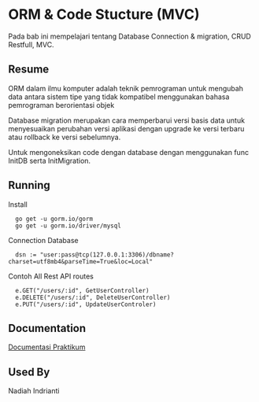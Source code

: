 
# ORM & Code Stucture (MVC)

Pada bab ini mempelajari tentang Database Connection & migration, CRUD Restfull, MVC.

## Resume

ORM dalam ilmu komputer adalah teknik pemrograman untuk mengubah data antara sistem tipe yang tidak kompatibel menggunakan bahasa pemrograman berorientasi objek

Database migration merupakan cara memperbarui versi basis data untuk menyesuaikan perubahan versi aplikasi dengan upgrade ke versi terbaru atau rollback ke versi sebelumnya.

Untuk mengoneksikan code dengan database dengan menggunakan func InitDB serta InitMigration.
## Running

Install

```
  go get -u gorm.io/gorm
  go get -u gorm.io/driver/mysql
```


Connection Database

```
  dsn := "user:pass@tcp(127.0.0.1:3306)/dbname?charset=utf8mb4&parseTime=True&loc=Local"
```


Contoh All Rest API routes

```
  e.GET("/users/:id", GetUserController)
  e.DELETE("/users/:id", DeleteUserController)
  e.PUT("/users/:id", UpdateUserControler)
```
## Documentation

[Documentasi Praktikum](https://github.com/nadiahindrianti/go_nadiah-indrianti/tree/main/20_ORM%20%26%20Code%20Structure%20(MVC)/Screenshot)


## Used By

Nadiah Indrianti

